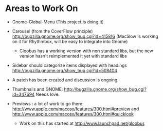 # Areas to Work On #

  * Gnome-Global-Menu (This project is doing it)

  * Carousel (from the CoverFlow principle) http://bugzilla.gnome.org/show_bug.cgi?id=415816 (MacSlow is working on it for Rhythmbox, will be easy to integrate into Gnome)
    * Gloobus has a working version with non standard libs, but the new version hasn't reimplemented it yet with standard libs

  * Sidebar should categorize items displayed with headings http://bugzilla.gnome.org/show_bug.cgi?id=508404

  * A patch has been created and discussion is ongoing

  * Thumbnails and GNOME: http://bugzilla.gnome.org/show_bug.cgi?id=347694 Needs love.

  * Previews : a lot of work to go there: http://www.apple.com/macosx/features/300.html#preview and http://www.apple.com/macosx/features/300.html#quicklook
    * Work on this has started at http://www.launchpad.net/gloobus